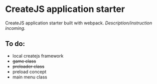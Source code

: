 # CreateJS application starter

CreateJS application starter built with webpack. *Description/instruction incoming.*

To do:
------
+ local createjs framework
+ ~~game class~~
+ ~~preloader class~~
+ preload concept
+ main menu class